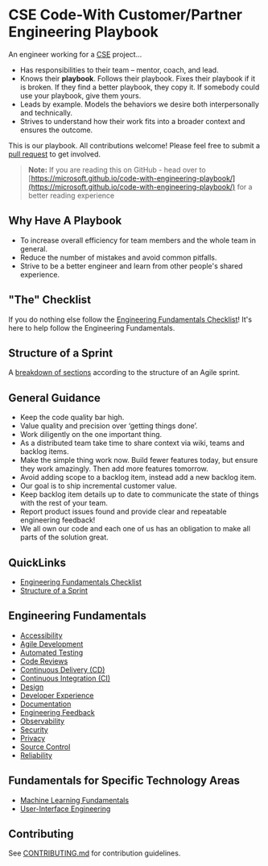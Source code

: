 # CSE Code-With Customer/Partner Engineering Playbook

An engineer working for a [CSE](docs/CSE.md) project...

* Has responsibilities to their team – mentor, coach, and lead.
* Knows their **playbook**. Follows their playbook. Fixes their playbook if it is broken. If they find a better playbook, they copy it. If somebody could use your playbook, give them yours.
* Leads by example. Models the behaviors we desire both interpersonally and technically.
* Strives to understand how their work fits into a broader context and ensures the outcome.

This is our playbook. All contributions welcome! Please feel free to submit a [pull request](https://github.com/microsoft/code-with-engineering-playbook/pulls) to get involved.

> **Note:** If you are reading this on GitHub - head over to [https://microsoft.github.io/code-with-engineering-playbook/](https://microsoft.github.io/code-with-engineering-playbook/) for a better reading experience

## Why Have A Playbook

* To increase overall efficiency for team members and the whole team in general.
* Reduce the number of mistakes and avoid common pitfalls.
* Strive to be a better engineer and learn from other people's shared experience.

## "The" Checklist

If you do nothing else follow the [Engineering Fundamentals Checklist](docs/ENG-FUNDAMENTALS-CHECKLIST.md)! It's here to help follow the Engineering Fundamentals.

## Structure of a Sprint

A [breakdown of sections](docs/SPRINT-STRUCTURE.md) according to the structure of an Agile sprint.

## General Guidance

* Keep the code quality bar high.
* Value quality and precision over ‘getting things done’.
* Work diligently on the one important thing.
* As a distributed team take time to share context via wiki, teams and backlog items.
* Make the simple thing work now. Build fewer features today, but ensure they work amazingly. Then add more features tomorrow.
* Avoid adding scope to a backlog item, instead add a new backlog item.
* Our goal is to ship incremental customer value.
* Keep backlog item details up to date to communicate the state of things with the rest of your team.
* Report product issues found and provide clear and repeatable engineering feedback!
* We all own our code and each one of us has an obligation to make all parts of the solution great.

## QuickLinks

* [Engineering Fundamentals Checklist](docs/ENG-FUNDAMENTALS-CHECKLIST.md)
* [Structure of a Sprint](docs/SPRINT-STRUCTURE.md)

## Engineering Fundamentals

* [Accessibility](docs/accessibility/README.md)
* [Agile Development](docs/agile-development/README.md)
* [Automated Testing](docs/automated-testing/README.md)
* [Code Reviews](docs/code-reviews/README.md)
* [Continuous Delivery (CD)](docs/continuous-delivery/README.md)
* [Continuous Integration (CI)](docs/continuous-integration/README.md)
* [Design](docs/design/readme.md)
* [Developer Experience](docs/developer-experience/README.md)
* [Documentation](docs/documentation/README.md)
* [Engineering Feedback](docs/engineering-feedback/README.md)
* [Observability](docs/observability/README.md)
* [Security](docs/security/README.md)
* [Privacy](docs/privacy/README.md)
* [Source Control](docs/source-control/README.md)
* [Reliability](docs/reliability/README.md)

## Fundamentals for Specific Technology Areas

* [Machine Learning Fundamentals](docs/machine-learning/README.md)
* [User-Interface Engineering](docs/user-interface-engineering/README.md)

## Contributing

See [CONTRIBUTING.md](CONTRIBUTING.md) for contribution guidelines.
